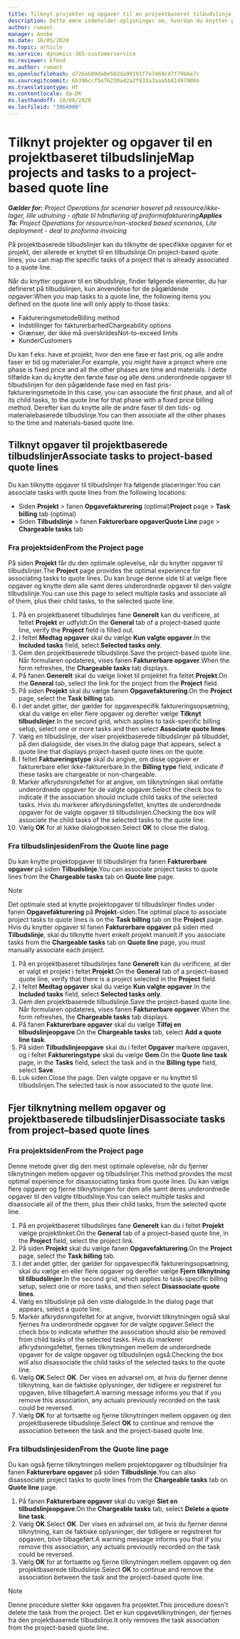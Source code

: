 ```yaml
---
title: Tilknyt projekter og opgaver til en projektbaseret tilbudslinje
description: Dette emne indeholder oplysninger om, hvordan du knytter projekter og opgaver til en projektbaseret opgavelinje.
author: rumant
manager: Annbe
ms.date: 10/05/2020
ms.topic: article
ms.service: dynamics-365-customerservice
ms.reviewer: kfend
ms.author: rumant
ms.openlocfilehash: d726ab09da0e502da99191f7e7469c47f79b6e7c
ms.sourcegitcommit: 6b396ccf5e76230a42a2f933a3aaa5b8149790bb
ms.translationtype: HT
ms.contentlocale: da-DK
ms.lasthandoff: 10/06/2020
ms.locfileid: "3964900"
---
```

# <a name="map-projects-and-tasks-to-a-project-based-quote-line"></a><span data-ttu-id="de63e-103">Tilknyt projekter og opgaver til en projektbaseret tilbudslinje</span><span class="sxs-lookup"><span data-stu-id="de63e-103">Map projects and tasks to a project-based quote line</span></span>

<span data-ttu-id="de63e-104">_**Gælder for:** Project Operations for scenarier baseret på ressource/ikke-lager, lille udrulning - aftale til håndtering af proformafakturering_</span><span class="sxs-lookup"><span data-stu-id="de63e-104">_**Applies To:** Project Operations for resource/non-stocked based scenarios, Lite deployment - deal to proforma invoicing_</span></span>

<span data-ttu-id="de63e-105">På projektbaserede tilbudslinjer kan du tilknytte de specifikke opgaver for et projekt, der allerede er knyttet til en tilbudslinje.</span><span class="sxs-lookup"><span data-stu-id="de63e-105">On project-based quote lines, you can map the specific tasks of a project that is already associated to a quote line.</span></span>

<span data-ttu-id="de63e-106">Når du knytter opgaver til en tilbudslinje, finder følgende elementer, du har defineret på tilbudslinjen, kun anvendelse for de pågældende opgaver:</span><span class="sxs-lookup"><span data-stu-id="de63e-106">When you map tasks to a quote line, the following items you defined on the quote line will only apply to those tasks:</span></span>

- <span data-ttu-id="de63e-107">Faktureringsmetode</span><span class="sxs-lookup"><span data-stu-id="de63e-107">Billing method</span></span>
- <span data-ttu-id="de63e-108">Indstillinger for fakturerbarhed</span><span class="sxs-lookup"><span data-stu-id="de63e-108">Chargeability options</span></span>
- <span data-ttu-id="de63e-109">Grænser, der ikke må overskrides</span><span class="sxs-lookup"><span data-stu-id="de63e-109">Not-to-exceed limits</span></span>
- <span data-ttu-id="de63e-110">Kunder</span><span class="sxs-lookup"><span data-stu-id="de63e-110">Customers</span></span>

<span data-ttu-id="de63e-111">Du kan f.eks. have et projekt, hvor den ene fase er fast pris, og alle andre faser er tid og materialer.</span><span class="sxs-lookup"><span data-stu-id="de63e-111">For example, you might have a project where one phase is fixed price and all the other phases are time and materials.</span></span> <span data-ttu-id="de63e-112">I dette tilfælde kan du knytte den første fase og alle dens underordnede opgaver til tilbudslinjen for den pågældende fase med en fast pris-faktureringsmetode.</span><span class="sxs-lookup"><span data-stu-id="de63e-112">In this case, you can associate the first phase, and all of its child tasks, to the quote line for that phase with a fixed price billing method.</span></span> <span data-ttu-id="de63e-113">Derefter kan du knytte alle de andre faser til den tids- og materialebaserede tilbudslinje.</span><span class="sxs-lookup"><span data-stu-id="de63e-113">You can then associate all the other phases to the time and materials-based quote line.</span></span>

## <a name="associate-tasks-to-project-based-quote-lines"></a><span data-ttu-id="de63e-114">Tilknyt opgaver til projektbaserede tilbudslinjer</span><span class="sxs-lookup"><span data-stu-id="de63e-114">Associate tasks to project-based quote lines</span></span>

<span data-ttu-id="de63e-115">Du kan tilknytte opgaver til tilbudslinjer fra følgende placeringer:</span><span class="sxs-lookup"><span data-stu-id="de63e-115">You can associate tasks with quote lines from the following locations:</span></span>

- <span data-ttu-id="de63e-116">Siden **Projekt** > fanen **Opgavefakturering** (optimal)</span><span class="sxs-lookup"><span data-stu-id="de63e-116">**Project** page > **Task billing** tab (optimal)</span></span>
- <span data-ttu-id="de63e-117">Siden **Tilbudslinje** > fanen **Fakturerbare opgaver**</span><span class="sxs-lookup"><span data-stu-id="de63e-117">**Quote Line** page > **Chargeable tasks** tab</span></span> 

### <a name="from-the-project-page"></a><span data-ttu-id="de63e-118">Fra projektsiden</span><span class="sxs-lookup"><span data-stu-id="de63e-118">From the Project page</span></span>

<span data-ttu-id="de63e-119">På siden **Projekt** får du den optimale oplevelse, når du knytter opgaver til tilbudslinjer.</span><span class="sxs-lookup"><span data-stu-id="de63e-119">The **Project** page provides the optimal experience for associating tasks to quote lines.</span></span> <span data-ttu-id="de63e-120">Du kan bruge denne side til at vælge flere opgaver og knytte dem alle samt deres underordnede opgaver til den valgte tilbudslinje.</span><span class="sxs-lookup"><span data-stu-id="de63e-120">You can use this page to select multiple tasks and associate all of them, plus their child tasks, to the selected quote line.</span></span>

1. <span data-ttu-id="de63e-121">På en projektbaseret tilbudslinjes fane **Generelt** kan du verificere, at feltet **Projekt** er udfyldt.</span><span class="sxs-lookup"><span data-stu-id="de63e-121">On the **General** tab of a project–based quote line, verify the **Project** field is filled out.</span></span>
2. <span data-ttu-id="de63e-122">I feltet **Medtag opgaver** skal du vælge **Kun valgte opgaver**.</span><span class="sxs-lookup"><span data-stu-id="de63e-122">In the **Included tasks** field, select **Selected tasks only**.</span></span>
3. <span data-ttu-id="de63e-123">Gem den projektbaserede tilbudslinje.</span><span class="sxs-lookup"><span data-stu-id="de63e-123">Save the project-based quote line.</span></span> <span data-ttu-id="de63e-124">Når formularen opdateres, vises fanen **Fakturerbare opgaver**.</span><span class="sxs-lookup"><span data-stu-id="de63e-124">When the form refreshes, the **Chargeable tasks** tab displays.</span></span>
4. <span data-ttu-id="de63e-125">På fanen **Generelt** skal du vælge linket til projektet fra feltet **Projekt**.</span><span class="sxs-lookup"><span data-stu-id="de63e-125">On the **General** tab, select the link for the project from the **Project** field.</span></span>
5. <span data-ttu-id="de63e-126">På siden **Projekt** skal du vælge fanen **Opgavefakturering**.</span><span class="sxs-lookup"><span data-stu-id="de63e-126">On the **Project** page, select the **Task billing** tab.</span></span>
6. <span data-ttu-id="de63e-127">I det andet gitter, der gælder for opgavespecifik faktureringsopsætning, skal du vælge en eller flere opgaver og derefter vælge **Tilknyt tilbudslinjer**.</span><span class="sxs-lookup"><span data-stu-id="de63e-127">In the second grid, which applies to task-specific billing setup, select one or more tasks and then select **Associate quote lines**.</span></span>
7. <span data-ttu-id="de63e-128">Vælg en tilbudslinje, der viser projektbaserede tilbudslinjer på tilbuddet, på den dialogside, der vises.</span><span class="sxs-lookup"><span data-stu-id="de63e-128">In the dialog page that appears, select a quote line that displays project-based quote lines on the quote.</span></span>
8. <span data-ttu-id="de63e-129">I feltet **Faktureringstype** skal du angive, om disse opgaver er fakturerbare eller ikke-fakturerbare.</span><span class="sxs-lookup"><span data-stu-id="de63e-129">In the **Billing type** field, indicate if these tasks are chargeable or non-chargeable.</span></span>
9. <span data-ttu-id="de63e-130">Markér afkrydsningsfeltet for at angive, om tilknytningen skal omfatte underordnede opgaver for de valgte opgaver.</span><span class="sxs-lookup"><span data-stu-id="de63e-130">Select the check box to indicate if the association should include child tasks of the selected tasks.</span></span> <span data-ttu-id="de63e-131">Hvis du markerer afkrydsningsfeltet, knyttes de underordnede opgaver for de valgte opgaver til tilbudslinjen.</span><span class="sxs-lookup"><span data-stu-id="de63e-131">Checking the box will associate the child tasks of the selected tasks to the quote line.</span></span>
10. <span data-ttu-id="de63e-132">Vælg **OK** for at lukke dialogboksen.</span><span class="sxs-lookup"><span data-stu-id="de63e-132">Select **OK** to close the dialog.</span></span>

### <a name="from-the-quote-line-page"></a><span data-ttu-id="de63e-133">Fra tilbudslinjesiden</span><span class="sxs-lookup"><span data-stu-id="de63e-133">From the Quote line page</span></span>

<span data-ttu-id="de63e-134">Du kan knytte projektopgaver til tilbudslinjer fra fanen **Fakturerbare opgaver** på siden **Tilbudslinje**.</span><span class="sxs-lookup"><span data-stu-id="de63e-134">You can associate project tasks to quote lines from the **Chargeable tasks** tab on **Quote line** page.</span></span>

>[!NOTE]
><span data-ttu-id="de63e-135">Det optimale sted at knytte projektopgaver til tilbudslinjer findes under fanen **Opgavefakturering** på **Projekt**-siden.</span><span class="sxs-lookup"><span data-stu-id="de63e-135">The optimal place to associate project tasks to quote lines is on the **Task billing** tab on the **Project** page.</span></span> <span data-ttu-id="de63e-136">Hvis du knytter opgaver til fanen **Fakturerbare opgaver** på siden med **Tilbudslinje**, skal du tilknytte hvert enkelt projekt manuelt.</span><span class="sxs-lookup"><span data-stu-id="de63e-136">If you associate tasks from the **Chargeable tasks** tab on **Quote line** page, you must manually associate each project.</span></span>

1. <span data-ttu-id="de63e-137">På en projektbaseret tilbudslinjes fane **Generelt** kan du verificere, at der er valgt et projekt i feltet **Projekt**.</span><span class="sxs-lookup"><span data-stu-id="de63e-137">On the **General** tab of a project–based quote line, verify that there is a project selected in the **Project** field.</span></span>
2. <span data-ttu-id="de63e-138">I feltet **Medtag opgaver** skal du vælge **Kun valgte opgaver**.</span><span class="sxs-lookup"><span data-stu-id="de63e-138">In the **Included tasks** field, select **Selected tasks only**.</span></span>
3. <span data-ttu-id="de63e-139">Gem den projektbaserede tilbudslinje.</span><span class="sxs-lookup"><span data-stu-id="de63e-139">Save the project-based quote line.</span></span> <span data-ttu-id="de63e-140">Når formularen opdateres, vises fanen **Fakturerbare opgaver**.</span><span class="sxs-lookup"><span data-stu-id="de63e-140">When the form refreshes, the **Chargeable tasks** tab displays.</span></span>
4. <span data-ttu-id="de63e-141">På fanen **Fakturerbare opgaver** skal du vælge **Tilføj en tilbudslinjeopgave**.</span><span class="sxs-lookup"><span data-stu-id="de63e-141">On the **Chargeable tasks** tab, select **Add a quote line task**.</span></span>
5. <span data-ttu-id="de63e-142">På siden **Tilbudslinjeopgave** skal du i feltet **Opgaver** markere opgaven, og i feltet **Faktureringstype** skal du vælge **Gem**.</span><span class="sxs-lookup"><span data-stu-id="de63e-142">On the **Quote line task** page, in the **Tasks** field, select the task and in the **Billing type** field, select **Save**.</span></span> 
6. <span data-ttu-id="de63e-143">Luk siden.</span><span class="sxs-lookup"><span data-stu-id="de63e-143">Close the page.</span></span> <span data-ttu-id="de63e-144">Den valgte opgave er nu knyttet til tilbudslinjen.</span><span class="sxs-lookup"><span data-stu-id="de63e-144">The selected task is now associated to the quote line.</span></span>

## <a name="disassociate-tasks-from-projectbased-quote-lines"></a><span data-ttu-id="de63e-145">Fjer tilknytning mellem opgaver og projektbaserede tilbudslinjer</span><span class="sxs-lookup"><span data-stu-id="de63e-145">Disassociate tasks from project–based quote lines</span></span>

### <a name="from-the-project-page"></a><span data-ttu-id="de63e-146">Fra projektsiden</span><span class="sxs-lookup"><span data-stu-id="de63e-146">From the Project page</span></span>

<span data-ttu-id="de63e-147">Denne metode giver dig den mest optimale oplevelse, når du fjerner tilknytningen mellem opgaver og tilbudslinjer.</span><span class="sxs-lookup"><span data-stu-id="de63e-147">This method provides the most optimal experience for disassociating tasks from quote lines.</span></span> <span data-ttu-id="de63e-148">Du kan vælge flere opgaver og fjerne tilknytningen for dem alle samt deres underordnede opgaver til den valgte tilbudslinje.</span><span class="sxs-lookup"><span data-stu-id="de63e-148">You can select multiple tasks and disassociate all of the them, plus their child tasks, from the selected quote line.</span></span>

1. <span data-ttu-id="de63e-149">På en projektbaseret tilbudslinjes fane **Generelt** kan du i feltet **Projekt** vælge projektlinket.</span><span class="sxs-lookup"><span data-stu-id="de63e-149">On the **General** tab of a project–based quote line, in the **Project** field, select the project link.</span></span>
2. <span data-ttu-id="de63e-150">På siden **Projekt** skal du vælge fanen **Opgavefakturering**.</span><span class="sxs-lookup"><span data-stu-id="de63e-150">On the **Project** page, select the **Task billing** tab.</span></span>
3. <span data-ttu-id="de63e-151">I det andet gitter, der gælder for opgavespecifik faktureringsopsætning, skal du vælge en eller flere opgaver og derefter vælge **Fjern tilknytning til tilbudslinjer**.</span><span class="sxs-lookup"><span data-stu-id="de63e-151">In the second grid, which applies to task-specific billing setup, select one or more tasks, and then select **Disassociate quote lines**.</span></span>
4. <span data-ttu-id="de63e-152">Vælg en tilbudslinje på den viste dialogside.</span><span class="sxs-lookup"><span data-stu-id="de63e-152">In the dialog page that appears, select a quote line.</span></span>
5. <span data-ttu-id="de63e-153">Markér afkrydsningsfeltet for at angive, hvorvidt tilknytningen også skal fjernes fra underordnede opgaver for de valgte opgaver.</span><span class="sxs-lookup"><span data-stu-id="de63e-153">Select the check box to indicate whether the association should also be removed from child tasks of the selected tasks.</span></span> <span data-ttu-id="de63e-154">Hvis du markerer afkrydsningsfeltet, fjernes tilknytningen mellem de underordnede opgaver for de valgte opgaver og tilbudslinjen også.</span><span class="sxs-lookup"><span data-stu-id="de63e-154">Checking the box will also disassociate the child tasks of the selected tasks to the quote line.</span></span>
6. <span data-ttu-id="de63e-155">Vælg **OK**.</span><span class="sxs-lookup"><span data-stu-id="de63e-155">Select **OK**.</span></span> <span data-ttu-id="de63e-156">Der vises en advarsel om, at hvis du fjerner denne tilknytning, kan de faktiske oplysninger, der tidligere er registreret for opgaven, blive tilbageført.</span><span class="sxs-lookup"><span data-stu-id="de63e-156">A warning message informs you that if you remove this association, any actuals previously recorded on the task could be reversed.</span></span> 
7. <span data-ttu-id="de63e-157">Vælg **OK** for at fortsætte og fjerne tilknytningen mellem opgaven og den projektbaserede tilbudslinje.</span><span class="sxs-lookup"><span data-stu-id="de63e-157">Select **OK** to continue and remove the association between the task and the project-based quote line.</span></span>

### <a name="from-the-quote-line-page"></a><span data-ttu-id="de63e-158">Fra tilbudslinjesiden</span><span class="sxs-lookup"><span data-stu-id="de63e-158">From the Quote line page</span></span>

<span data-ttu-id="de63e-159">Du kan også fjerne tilknytningen mellem projektopgaver og tilbudslinjer fra fanen **Fakturerbare opgaver** på siden **Tilbudslinje**.</span><span class="sxs-lookup"><span data-stu-id="de63e-159">You can also disassociate project tasks to quote lines from the **Chargeable tasks** tab on **Quote line** page.</span></span>

1. <span data-ttu-id="de63e-160">På fanen **Fakturerbare opgaver** skal du vælge **Slet en tilbudslinjeopgave**.</span><span class="sxs-lookup"><span data-stu-id="de63e-160">On the **Chargeable tasks** tab, select **Delete a quote line task**.</span></span>
2. <span data-ttu-id="de63e-161">Vælg **OK**.</span><span class="sxs-lookup"><span data-stu-id="de63e-161">Select **OK**.</span></span> <span data-ttu-id="de63e-162">Der vises en advarsel om, at hvis du fjerner denne tilknytning, kan de faktiske oplysninger, der tidligere er registreret for opgaven, blive tilbageført.</span><span class="sxs-lookup"><span data-stu-id="de63e-162">A warning message informs you that if you remove this association, any actuals previously recorded on the task could be reversed.</span></span> 
3. <span data-ttu-id="de63e-163">Vælg **OK** for at fortsætte og fjerne tilknytningen mellem opgaven og den projektbaserede tilbudslinje.</span><span class="sxs-lookup"><span data-stu-id="de63e-163">Select **OK** to continue and remove the association between the task and the project-based quote line.</span></span>

>[!NOTE]
> <span data-ttu-id="de63e-164">Denne procedure sletter ikke opgaven fra projektet.</span><span class="sxs-lookup"><span data-stu-id="de63e-164">This procedure doesn't delete the task from the project.</span></span> <span data-ttu-id="de63e-165">Det er kun opgavetilknytningen, der fjernes fra den projektbaserede tilbudslinje.</span><span class="sxs-lookup"><span data-stu-id="de63e-165">It only removes the task association from the project-based quote line.</span></span>
